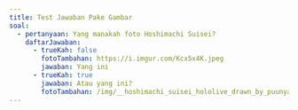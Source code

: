 ```yaml
---
title: Test Jawaban Pake Gambar
soal:
  - pertanyaan: Yang manakah foto Hoshimachi Suisei?
    daftarJawaban:
      - trueKah: false
        fotoTambahan: https://i.imgur.com/Kcx5x4K.jpeg
        jawaban: Yang ini
      - trueKah: true
        jawaban: Atau yang ini?
        fotoTambahan: /img/__hoshimachi_suisei_hololive_drawn_by_puunyannyan__d953272a141c64334da289f613257310.jpg
---
```

